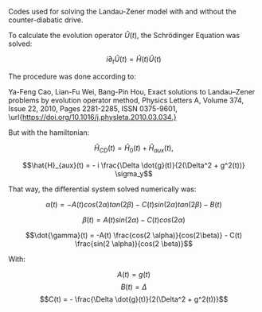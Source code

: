 Codes used for solving the Landau-Zener model with and without the counter-diabatic drive.

To calculate the evolution operator $\hat{U}(t)$, the Schrödinger Equation was solved:

$$i \partial_t\hat{U}(t) = \hat{H}(t)\hat{U}(t)$$

The procedure was done according to:

Ya-Feng Cao, Lian-Fu Wei, Bang-Pin Hou,
Exact solutions to Landau–Zener problems by evolution operator method,
Physics Letters A,
Volume 374, Issue 22,
2010,
Pages 2281-2285,
ISSN 0375-9601,
\url{https://doi.org/10.1016/j.physleta.2010.03.034.}

But with the hamiltonian:

$$\hat{H}_{CD}(t) = \hat{H}_{0}(t) + \hat{H}_{aux}(t),$$

$$\hat{H}_{aux}(t) = - i \frac{\Delta \dot{g}(t)}{2(\Delta^2 + g^2(t))} \sigma_y$$

That way, the differential system solved numerically was:

$$\dot{\alpha}(t) = -A(t) cos(2 \alpha) tan (2 \beta) - C(t) sin (2 \alpha) tan(2 \beta) - B(t)$$

$$\dot{\beta}(t) = A(t) sin(2 \alpha) - C(t) cos(2 \alpha)$$

$$\dot{\gamma}(t) = -A(t) \frac{cos(2 \alpha)}{cos(2\beta)} - C(t) \frac{sin(2 \alpha)}{cos(2 \beta)}$$

With:

$$A(t) = g(t)$$
$$B(t) = \Delta$$
$$C(t) = - \frac{\Delta \dot{g}(t)}{2(\Delta^2 + g^2(t))}$$
